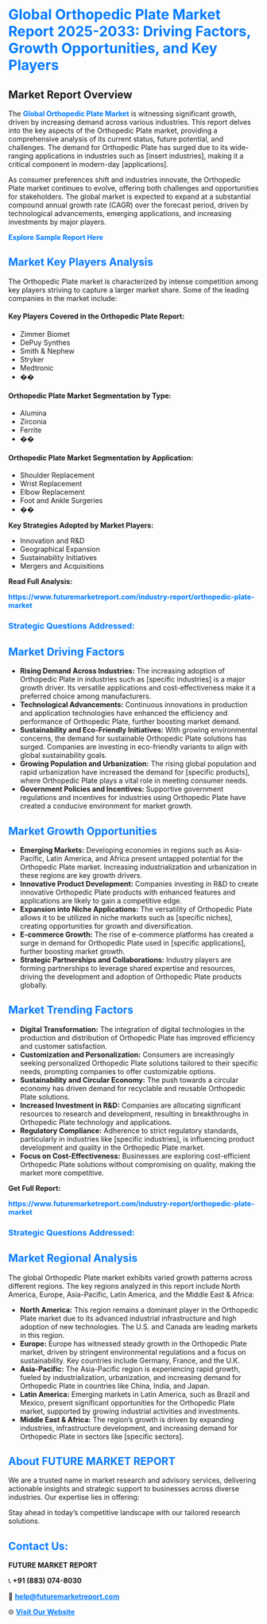 <h1 style="color: #007BFF;">Global Orthopedic Plate Market Report 2025-2033: Driving Factors, Growth Opportunities, and Key Players</h1>

<section id="overview">
<h2>Market Report Overview</h2>
<p>The <a href="https://www.futuremarketreport.com/industry-report/orthopedic-plate-market" style="color: #007BFF; text-decoration: none;"><strong>Global Orthopedic Plate Market</strong></a> is witnessing significant growth, driven by increasing demand across various industries. This report delves into the key aspects of the Orthopedic Plate market, providing a comprehensive analysis of its current status, future potential, and challenges. The demand for Orthopedic Plate has surged due to its wide-ranging applications in industries such as [insert industries], making it a critical component in modern-day [applications].</p>
<p>As consumer preferences shift and industries innovate, the Orthopedic Plate market continues to evolve, offering both challenges and opportunities for stakeholders. The global market is expected to expand at a substantial compound annual growth rate (CAGR) over the forecast period, driven by technological advancements, emerging applications, and increasing investments by major players.</p>
</section>

<section id="overview">
<p><a href="https://www.futuremarketreport.com/request-sample/reportId=118343" style="color: #007BFF; text-decoration: none;"><strong>Explore Sample Report Here</strong></a></p>
</section>

<section id="key-players">
<h2 style="color: #007BFF;">Market Key Players Analysis</h2>
<p>The Orthopedic Plate market is characterized by intense competition among key players striving to capture a larger market share. Some of the leading companies in the market include:</p>
<h4>Key Players Covered in the Orthopedic Plate Report:</h4>
<ul><li>Zimmer Biomet</li><li>DePuy Synthes</li><li>Smith &amp; Nephew</li><li>Stryker</li><li>Medtronic</li><li>��</li></ul>
<h4>Orthopedic Plate Market Segmentation by Type:</h4>
<ul><li>Alumina</li><li>Zirconia</li><li>Ferrite</li><li>��</li></ul>

<h4>Orthopedic Plate Market Segmentation by Application:</h4>
<ul><li>Shoulder Replacement</li><li>Wrist Replacement</li><li>Elbow Replacement</li><li>Foot and Ankle Surgeries</li><li>��</li></ul>
<p><strong>Key Strategies Adopted by Market Players:</strong></p>
<ul>
<li>Innovation and R&D</li>
<li>Geographical Expansion</li>
<li>Sustainability Initiatives</li>
<li>Mergers and Acquisitions</li>
</ul>
</section>

<section>
<p><strong>Read Full Analysis: </strong></p><a href="https://www.futuremarketreport.com/industry-report/orthopedic-plate-market" style="color: #007BFF; text-decoration: none;"><strong>https://www.futuremarketreport.com/industry-report/orthopedic-plate-market</strong></a>
<h3 style="color: #007BFF;">Strategic Questions Addressed:</h3>
</section>

<section id="driving-factors">
<h2 style="color: #007BFF;">Market Driving Factors</h2>
<ul>
<li><strong>Rising Demand Across Industries:</strong> The increasing adoption of Orthopedic Plate in industries such as [specific industries] is a major growth driver. Its versatile applications and cost-effectiveness make it a preferred choice among manufacturers.</li>
<li><strong>Technological Advancements:</strong> Continuous innovations in production and application technologies have enhanced the efficiency and performance of Orthopedic Plate, further boosting market demand.</li>
<li><strong>Sustainability and Eco-Friendly Initiatives:</strong> With growing environmental concerns, the demand for sustainable Orthopedic Plate solutions has surged. Companies are investing in eco-friendly variants to align with global sustainability goals.</li>
<li><strong>Growing Population and Urbanization:</strong> The rising global population and rapid urbanization have increased the demand for [specific products], where Orthopedic Plate plays a vital role in meeting consumer needs.</li>
<li><strong>Government Policies and Incentives:</strong> Supportive government regulations and incentives for industries using Orthopedic Plate have created a conducive environment for market growth.</li>
</ul>
</section>

<section id="growth-opportunities">
<h2 style="color: #007BFF;">Market Growth Opportunities</h2>
<ul>
<li><strong>Emerging Markets:</strong> Developing economies in regions such as Asia-Pacific, Latin America, and Africa present untapped potential for the Orthopedic Plate market. Increasing industrialization and urbanization in these regions are key growth drivers.</li>
<li><strong>Innovative Product Development:</strong> Companies investing in R&D to create innovative Orthopedic Plate products with enhanced features and applications are likely to gain a competitive edge.</li>
<li><strong>Expansion into Niche Applications:</strong> The versatility of Orthopedic Plate allows it to be utilized in niche markets such as [specific niches], creating opportunities for growth and diversification.</li>
<li><strong>E-commerce Growth:</strong> The rise of e-commerce platforms has created a surge in demand for Orthopedic Plate used in [specific applications], further boosting market growth.</li>
<li><strong>Strategic Partnerships and Collaborations:</strong> Industry players are forming partnerships to leverage shared expertise and resources, driving the development and adoption of Orthopedic Plate products globally.</li>
</ul>
</section>

<section id="trending-factors">
<h2 style="color: #007BFF;">Market Trending Factors</h2>
<ul>
<li><strong>Digital Transformation:</strong> The integration of digital technologies in the production and distribution of Orthopedic Plate has improved efficiency and customer satisfaction.</li>
<li><strong>Customization and Personalization:</strong> Consumers are increasingly seeking personalized Orthopedic Plate solutions tailored to their specific needs, prompting companies to offer customizable options.</li>
<li><strong>Sustainability and Circular Economy:</strong> The push towards a circular economy has driven demand for recyclable and reusable Orthopedic Plate solutions.</li>
<li><strong>Increased Investment in R&D:</strong> Companies are allocating significant resources to research and development, resulting in breakthroughs in Orthopedic Plate technology and applications.</li>
<li><strong>Regulatory Compliance:</strong> Adherence to strict regulatory standards, particularly in industries like [specific industries], is influencing product development and quality in the Orthopedic Plate market.</li>
<li><strong>Focus on Cost-Effectiveness:</strong> Businesses are exploring cost-efficient Orthopedic Plate solutions without compromising on quality, making the market more competitive.</li>
</ul>
</section>

<section>
<p><strong>Get Full Report: </strong></p><a href="https://www.futuremarketreport.com/industry-report/orthopedic-plate-market" style="color: #007BFF; text-decoration: none;"><strong>https://www.futuremarketreport.com/industry-report/orthopedic-plate-market</strong></a>
<h3 style="color: #007BFF;">Strategic Questions Addressed:</h3>
</section>


<section id="regional-analysis">
<h2 style="color: #007BFF;">Market Regional Analysis</h2>
<p>The global Orthopedic Plate market exhibits varied growth patterns across different regions. The key regions analyzed in this report include North America, Europe, Asia-Pacific, Latin America, and the Middle East & Africa:</p>
<ul>
<li><strong>North America:</strong> This region remains a dominant player in the Orthopedic Plate market due to its advanced industrial infrastructure and high adoption of new technologies. The U.S. and Canada are leading markets in this region.</li>
<li><strong>Europe:</strong> Europe has witnessed steady growth in the Orthopedic Plate market, driven by stringent environmental regulations and a focus on sustainability. Key countries include Germany, France, and the U.K.</li>
<li><strong>Asia-Pacific:</strong> The Asia-Pacific region is experiencing rapid growth, fueled by industrialization, urbanization, and increasing demand for Orthopedic Plate in countries like China, India, and Japan.</li>
<li><strong>Latin America:</strong> Emerging markets in Latin America, such as Brazil and Mexico, present significant opportunities for the Orthopedic Plate market, supported by growing industrial activities and investments.</li>
<li><strong>Middle East & Africa:</strong> The region’s growth is driven by expanding industries, infrastructure development, and increasing demand for Orthopedic Plate in sectors like [specific sectors].</li>
</ul>
</section>

<footer>
<h2 style="color: #007BFF;">About FUTURE MARKET REPORT</h2>
<p>We are a trusted name in market research and advisory services, delivering actionable insights and strategic support to businesses across diverse industries. Our expertise lies in offering:</p>

<p>Stay ahead in today’s competitive landscape with our tailored research solutions.</p>

<h2 style="color: #007BFF;">Contact Us:</h2>
<p><strong>FUTURE MARKET REPORT</strong></p>
<p>📞 <strong>+91 (883) 074-8030</strong></p>
<p>📧 <strong><a href="mailto:help@futuremarketreport.com" style="color: #007BFF;">help@futuremarketreport.com</a></strong></p>
<p>🌐 <strong><a href="https://www.futuremarketreport.com/" style="color: #007BFF;">Visit Our Website</a></strong></p>
</footer>